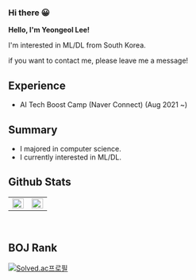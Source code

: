 ### Hi there  😀

**Hello, I'm Yeongeol Lee!**

I'm interested in ML/DL  from South Korea.

if you want to contact me, please leave me a message!

## Experience

- AI Tech Boost Camp (Naver Connect) (Aug 2021 ~)

## Summary

- I majored in computer science.
- I currently interested in ML/DL.

## Github Stats

<table><tr><td valign="top" width="50%">

<img src="https://github-readme-stats.vercel.app/api?username=LeeYeonGeol&show_icons=true&count_private=true&hide_border=true" align="left" style="width: 100%" />

</td><td valign="top" width="50%">

<img src="https://github-readme-stats.vercel.app/api/top-langs/?username=LeeYeonGeol&hide_border=true&layout=compact" align="left" style="width: 100%" />

</td></tr></table> 

<br/>

## BOJ Rank

[![Solved.ac프로필](http://mazassumnida.wtf/api/v2/generate_badge?boj=f2f42020)](https://solved.ac/f2f42020)



